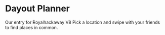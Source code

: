 # Dayout Planner
Our entry for Royalhackaway V8
Pick a location and swipe with your friends to find places in common.